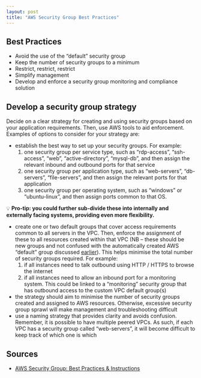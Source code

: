 ```yaml
---
layout: post
title: "AWS Security Group Best Practices"
---
```



## Best Practices
- Avoid the use of the “default” security group
- Keep the number of security groups to a minimum
- Restrict, restrict, restrict
- Simplify management
- Develop and enforce a security group monitoring and compliance solution


## Develop a security group strategy

Decide on a clear strategy for creating and using security groups based on your application requirements. Then, use AWS tools to aid enforcement. Examples of options to consider for your strategy are:

- establish the best way to set up your security groups. For example:
  1. one security group per service type, such as “rdp-access”, “ssh-access”, “web”, “active-directory”, “mysql-db”, and then assign the relevant inbound and outbound ports for that service
  2. one security group per application type, such as “web-servers”, “db-servers”, “file-servers”, and then assign the relevant ports for that application
  3. one security group per operating system, such as “windows” or “ubuntu-linux”, and then assign ports common to that OS.

💡 **Pro-tip: you could further sub-divide these into internally and externally facing systems, providing even more flexibility.**

- create one or two default groups that cover access requirements common to all servers in the VPC. Then, enforce the assignment of these to all resources created within that VPC (NB – these should be new groups and not confused with the automatically created AWS “default” group discussed [earlier](https://www.corestack.io/aws-security-best-practices/aws-security-group-best-practices/#_stc6zmeqdplp)). This helps minimise the total number of security groups required. For example:
  1. if all instances need to talk outbound using HTTP / HTTPS to browse the internet
  2. if all instances need to allow an inbound port for a monitoring system. This could be linked to a “monitoring” security group that has outbound access to the custom VPC default group(s)
- the strategy should aim to minimise the number of security groups created and assigned to AWS resources. Otherwise, excessive security group sprawl will make management and troubleshooting difficult
- use a naming strategy that provides clarity and avoids confusion. Remember, it is possible to have multiple peered VPCs. As such, if each VPC has a security group called “web-servers”, it will become difficult to keep track of which one is which


## Sources
- [AWS Security Group: Best Practices & Instructions](https://www.corestack.io/aws-security-best-practices/aws-security-group-best-practices/)